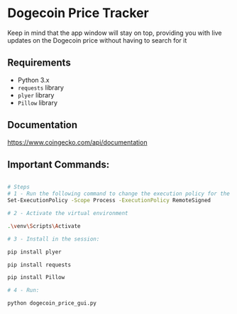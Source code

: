 # Dogecoin Price Tracker

Keep in mind that the app window will stay on top, providing you with live updates on the Dogecoin price without having to search for it

## Requirements

- Python 3.x
- `requests` library
- `plyer` library
- `Pillow` library

## Documentation

https://www.coingecko.com/api/documentation

## Important Commands:

```bash

# Steps
# 1 - Run the following command to change the execution policy for the current session in Power Shell (Windows)
Set-ExecutionPolicy -Scope Process -ExecutionPolicy RemoteSigned

# 2 - Activate the virtual environment

.\venv\Scripts\Activate

# 3 - Install in the session:

pip install plyer

pip install requests

pip install Pillow

# 4 - Run:

python dogecoin_price_gui.py